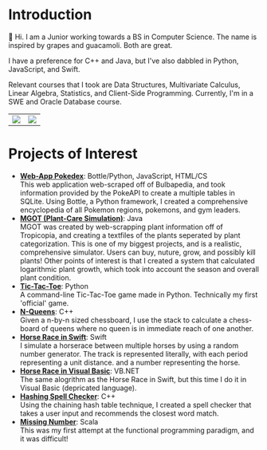 # Introduction
👋 Hi. I am a Junior working towards a BS in Computer Science. The name is inspired by grapes and guacamoli. Both are great.

I have a preference for C++ and Java, but I've also dabbled in Python, JavaScript, and Swift. 

Relevant courses that I took are Data Structures, Multivariate Calculus, Linear Algebra, Statistics, and Client-Side Programming. Currently, I'm in a SWE and Oracle Database course.



<!-- Some HTML for the Widgets Layout -->
<style>
  <!-- Remove table borders -->
table {
  background-color: linen;
  borders: none;
}
</style>

<table>
  <tr>
    <td>
      <!-- Github Stats Widget
       !-- provided by https://github.com/anuraghazra/github-readme-stats#responsive-card-theme
       !-- Made responsive to different browser themes.
      -->
      <picture>
      <source
        srcset="https://github-readme-stats.vercel.app/api?username=grapemoli&show_icons=true&theme=flag-india"
        media="(prefers-color-scheme: dark)"
      />
      <source
        srcset="https://github-readme-stats.vercel.app/api?username=grapemoli&show_icons=true&theme=onedark"
        media="(prefers-color-scheme: light), (prefers-color-scheme: no-preference)"
      />
      <img src="https://github-readme-stats.vercel.app/api?username=grapemoli&show_icons=true&theme=onedark" />
      </picture>
    </td>
    <td>
      <!-- Github Language Widget
       !-- provided by https://github.com/anuraghazra/github-readme-stats#responsive-card-theme
       !-- Made responsive to different browser themes.
        -->
      <picture>
      <source
        srcset="https://github-readme-stats.vercel.app/api/top-langs/?username=grapemoli&show_icons=true&theme=flag-india"
        media="(prefers-color-scheme: dark)"
      />
      <source
        srcset="https://github-readme-stats.vercel.app/api/top-langs/?username=grapemoli&theme=onedark"
        media="(prefers-color-scheme: light), (prefers-color-scheme: no-preference)"
      />
      <img src="https://github-readme-stats.vercel.app/api/top-langs/?username=grapemoli&show_icons=true&theme=onedark" />
      </picture>
    </td>
  </tr>
</table>




# Projects of Interest
- **[Web-App Pokedex](https://github.com/grapemoli/PokeDex)**: Bottle/Python, JavaScript, HTML/CS
<br>This web application web-scraped off of Bulbapedia, and took information provided by the PokeAPI to create a multiple tables in SQLite. Using Bottle, a Python framework, I created a comprehensive encyclopedia of all Pokemon regions, pokemons, and gym leaders.
- **[MGOT (Plant-Care Simulation)](https://github.com/grapemoli/MGOT)**: Java
<br>MGOT was created by web-scrapping plant information off of Tropicopia, and creating a textfiles of the plants seperated by plant categorization. This is one of my biggest projects, and is a realistic, comprehensive  simulator. Users can buy, nuture, grow, and possibly kill plants! Other points of interest is that I created a system that calculated logarithmic plant growth, which took into account the season and overall plant condition. 
- **[Tic-Tac-Toe](https://github.com/grapemoli/Tic-Tac-Toe)**: Python
<br>A command-line Tic-Tac-Toe game made in Python. Technically my first 'official' game.
- **[N-Queens](https://github.com/grapemoli/NQueens)**: C++
<br>Given a n-by-n sized chessboard, I use the stack to calculate a chess-board of queens where no queen is in immediate reach of one another. 
- **[Horse Race in Swift](https://github.com/grapemoli/horseRaceSwift)**: Swift
<br>I simulate a horserace between multiple horses by using a random number generator. The track is represented literally, with each period representing a unit distance. and a number representing the horse. 
- **[Horse Race in Visual Basic](https://github.com/grapemoli/horseRaceVB)**: VB.NET
<br>The same alogrithm as the Horse Race in Swift, but this time I do it in Visual Basic (depricated language). 
- **[Hashing Spell Checker](https://github.com/grapemoli/spellChecker)**: C++
<br>Using the chaining hash table technique, I created a spell checker that takes a user input and recommends the closest word match. 
- **[Missing Number](https://github.com/grapemoli/missingNumber)**: Scala
<br>This was my first attempt at the functional programming paradigm, and it was difficult!
